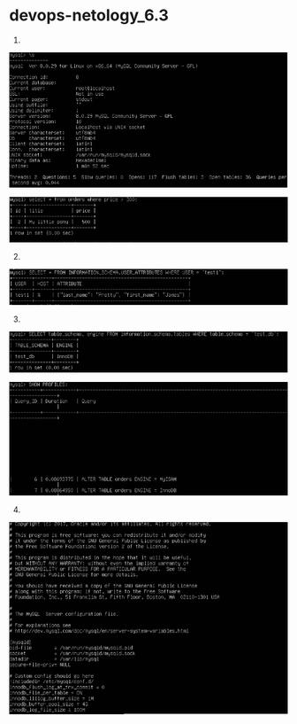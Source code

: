 # devops-netology_6.3  
1. 
![img.png](img.png)  

![img_1.png](img_1.png)

2. 
![img_2.png](img_2.png)  

3. 
![img_3.png](img_3.png)  

![img_4.png](img_4.png)  

4. 
![img_5.png](img_5.png)
